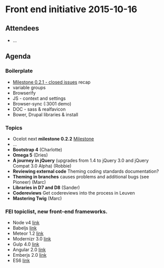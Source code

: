 # Front end initiative 2015-10-16

## Attendees
  * ...
  

## Agenda
### Boilerplate
  * [Milestone 0.2.1 - closed issues](https://github.com/Crosscheck/Ocelot/issues?q=milestone%3A%22Version+0.2.1%22+is%3Aclosed) recap 
  * variable groups
  * Browserify
  * JS - context and settings
  * Browser-sync (:3001 demo)
  * DOC - sass & realfavicon
  * Bower, Drupal libraries & install


### Topics
  * Ocelot next **milestone 0.2.2** [Milestone](https://github.com/Crosscheck/Ocelot/milestones/Version%200.2.2)
  * ...
  * **Bootstrap 4** (Charlotte)
  * **Omega 5** (Dries)
  * **A journey in jQuery** (upgrades from 1.4 to jQuery 3.0 and jQuery Compat 3.0 Alpha) (Robbie)
  * **Reviewing external code** Theming coding standards documentation?
  * **Theming in branches** causes problems and additional bugs (see Pioneer) (Marc)
  * **Libraries in D7 and D8** (Sander)
  * **Codereviews** Get codereviews into the process in Leuven
  * **Mastering Twig** (Marc)

### FEI topiclist, new front-end frameworks.
* Node v4 [link](https://nodejs.org/en/blog/release/v4.0.0/)
* Babeljs [link](https://babeljs.io/)
* Meteor 1.2 [link](http://info.meteor.com/blog/announcing-meteor-1.2)
* Modernizr 3.0 [link](https://modernizr.com/)
* Gulp 4.0 [link](https://github.com/gulpjs/gulp/blob/4.0/CHANGELOG.md)
* Angular 2.0 [link](https://angular.io/)
* Emberjs 2.0 [link](http://emberjs.com/blog/2015/08/13/ember-2-0-released.html)
* ES6 [link](https://kangax.github.io/compat-table/es6/)
